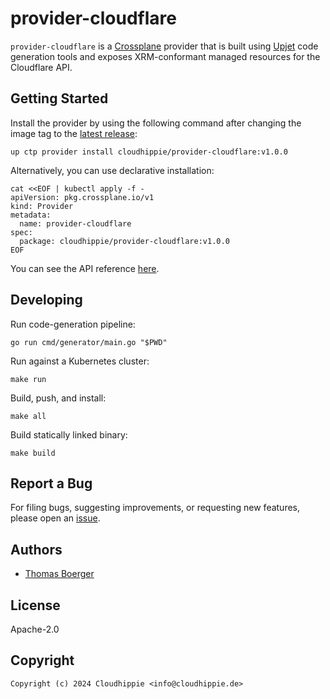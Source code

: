 # provider-cloudflare

`provider-cloudflare` is a [Crossplane][crossplane] provider that is built using
[Upjet][upjet] code generation tools and exposes XRM-conformant managed
resources for the Cloudflare API.

## Getting Started

Install the provider by using the following command after changing the image tag
to the [latest release][marketplace]:

```console
up ctp provider install cloudhippie/provider-cloudflare:v1.0.0
```

Alternatively, you can use declarative installation:

```console
cat <<EOF | kubectl apply -f -
apiVersion: pkg.crossplane.io/v1
kind: Provider
metadata:
  name: provider-cloudflare
spec:
  package: cloudhippie/provider-cloudflare:v1.0.0
EOF
```

You can see the API reference [here][apidocs].

## Developing

Run code-generation pipeline:

```console
go run cmd/generator/main.go "$PWD"
```

Run against a Kubernetes cluster:

```console
make run
```

Build, push, and install:

```console
make all
```

Build statically linked binary:

```console
make build
```

## Report a Bug

For filing bugs, suggesting improvements, or requesting new features, please
open an [issue][issue].

## Authors

-   [Thomas Boerger](https://github.com/tboerger)

## License

Apache-2.0

## Copyright

```console
Copyright (c) 2024 Cloudhippie <info@cloudhippie.de>
```

[crossplane]: https://crossplane.io/
[upjet]: https://github.com/crossplane/upjet
[marketplace]: https://marketplace.upbound.io/providers/cloudhippie/provider-cloudflare
[apidocs]: https://doc.crds.dev/github.com/cloudhippie/provider-cloudflare
[issue]: https://github.com/cloudhippie/provider-cloudflare/issues
